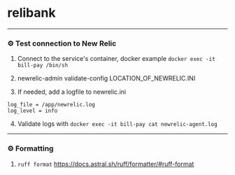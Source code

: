 # relibank

---

### ⚙️ Test connection to New Relic

1. Connect to the service's container, docker example `docker exec -it bill-pay /bin/sh`

2. newrelic-admin validate-config LOCATION_OF_NEWRELIC.INI

3. If needed, add a logfile to newrelic.ini
```[newrelic]
log_file = /app/newrelic.log
log_level = info
```

4. Validate logs with ```docker exec -it bill-pay cat newrelic-agent.log```

---

### ⚙️ Formatting

1. ```ruff format``` https://docs.astral.sh/ruff/formatter/#ruff-format 
